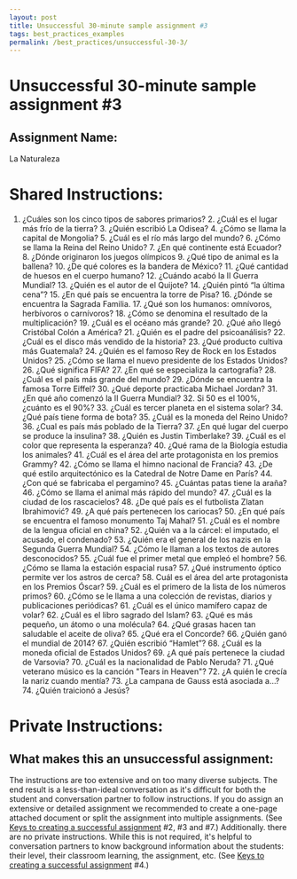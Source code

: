 ```yaml
---
layout: post
title: Unsuccessful 30-minute sample assignment #3
tags: best_practices_examples
permalink: /best_practices/unsuccessful-30-3/
---
```


# Unsuccessful 30-minute sample assignment #3

## Assignment Name: 
La Naturaleza

# Shared Instructions: 
1. ¿Cuáles son los cinco tipos de sabores primarios? 2. ¿Cuál es el lugar más frío de la tierra? 3. ¿Quién escribió La Odisea? 4. ¿Cómo se llama la capital de Mongolia? 5. ¿Cuál es el río más largo del mundo? 6. ¿Cómo se llama la Reina del Reino Unido? 7. ¿En qué continente está Ecuador? 8. ¿Dónde originaron los juegos olímpicos 9. ¿Qué tipo de animal es la ballena? 10. ¿De qué colores es la bandera de México? 11. ¿Qué cantidad de huesos en el cuerpo humano? 12. ¿Cuándo acabó la II Guerra Mundial? 13. ¿Quién es el autor de el Quijote? 14. ¿Quién pintó “la última cena”? 15. ¿En qué país se encuentra la torre de Pisa? 16. ¿Dónde se encuentra la Sagrada Familia. 17. ¿Qué son los humanos: omnívoros, herbívoros o carnívoros? 18. ¿Cómo se denomina el resultado de la multiplicación? 19. ¿Cuál es el océano más grande? 20. ¿Qué año llegó Cristóbal Colón a América? 21. ¿Quién es el padre del psicoanálisis? 22. ¿Cuál es el disco más vendido de la historia? 23. ¿Qué producto cultiva más Guatemala? 24. ¿Quién es el famoso Rey de Rock en los Estados Unidos? 25. ¿Cómo se llama el nuevo presidente de los Estados Unidos? 26. ¿Qué significa FIFA? 27. ¿En qué se especializa la cartografía? 28. ¿Cuál es el país más grande del mundo? 29. ¿Dónde se encuentra la famosa Torre Eiffel? 30. ¿Qué deporte practicaba Michael Jordan? 31. ¿En qué año comenzó la II Guerra Mundial? 32. Si 50 es el 100%, ¿cuánto es el 90%? 33. ¿Cuál es tercer planeta en el sistema solar? 34. ¿Qué país tiene forma de bota? 35. ¿Cuál es la moneda del Reino Unido? 36. ¿Cual es país más poblado de la Tierra? 37. ¿En qué lugar del cuerpo se produce la insulina? 38. ¿Quién es Justin Timberlake? 39. ¿Cuál es el color que representa la esperanza? 40. ¿Qué rama de la Biología estudia los animales? 41. ¿Cuál es el área del arte protagonista en los premios Grammy? 42. ¿Cómo se llama el himno nacional de Francia? 43. ¿De qué estilo arquitectónico es la Catedral de Notre Dame en París? 44. ¿Con qué se fabricaba el pergamino? 45. ¿Cuántas patas tiene la araña? 46. ¿Cómo se llama el animal más rápido del mundo? 47. ¿Cuál es la ciudad de los rascacielos? 48. ¿De qué país es el futbolista Zlatan Ibrahimović? 49. ¿A qué país pertenecen los cariocas? 50. ¿En qué país se encuentra el famoso monumento Taj Mahal? 51. ¿Cuál es el nombre de la lengua oficial en china? 52. ¿Quién va a la cárcel: el imputado, el acusado, el condenado? 53. ¿Quién era el general de los nazis en la Segunda Guerra Mundial? 54. ¿Cómo le llaman a los textos de autores desconocidos? 55. ¿Cuál fue el primer metal que empleó el hombre? 56. ¿Cómo se llama la estación espacial rusa? 57. ¿Qué instrumento óptico permite ver los astros de cerca? 58. Cuál es el área del arte protagonista en los Premios Óscar? 59. ¿Cuál es el primero de la lista de los números primos? 60. ¿Cómo se le llama a una colección de revistas, diarios y publicaciones periódicas? 61. ¿Cuál es el único mamífero capaz de volar? 62. ¿Cuál es el libro sagrado del Islam? 63. ¿Qué es más pequeño, un átomo o una molécula? 64. ¿Qué grasas hacen tan saludable el aceite de oliva? 65. ¿Qué era el Concorde? 66. ¿Quién ganó el mundial de 2014? 67. ¿Quién escribió “Hamlet”? 68. ¿Cuál es la moneda oficial de Estados Unidos? 69. ¿A qué país pertenece la ciudad de Varsovia? 70. ¿Cuál es la nacionalidad de Pablo Neruda? 71. ¿Qué veterano músico es la canción "Tears in Heaven"? 72. ¿A quién le crecía la nariz cuando mentía? 73. ¿La campana de Gauss está asociada a…? 74. ¿Quién traicionó a Jesús?

# Private Instructions:

## What makes this an unsuccessful assignment:
The instructions are too extensive and on too many diverse subjects. The end result is a less-than-ideal conversation as it's difficult for both the student and conversation partner to follow instructions. If you do assign an extensive or detailed assignment we recommended to create a one-page attached document or split the assignment into multiple assignments. (See [Keys to creating a successful assignment](/best_practices/keys-to-a-successful-assignment/) #2, #3 and #7.) Additionally. there are no private instructions. While this is not required, it's helpful to conversation partners to know background information about the students: their level, their classroom learning, the assignment, etc. (See [Keys to creating a successful assignment](/best_practices/keys-to-a-successful-assignment/) #4.)